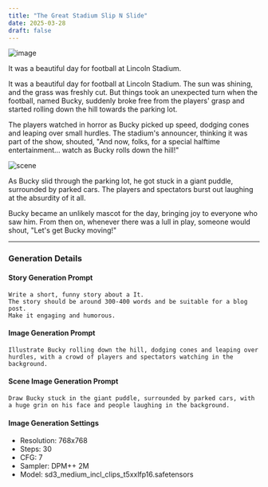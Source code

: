 ```yaml
---
title: "The Great Stadium Slip N Slide"
date: 2025-03-28
draft: false
---
```



![image](/images/football-133005.png)


It was a beautiful day for football at Lincoln Stadium.


<!--more-->

It was a beautiful day for football at Lincoln Stadium. The sun was shining, and the grass was freshly cut. But things took an unexpected turn when the football, named Bucky, suddenly broke free from the players' grasp and started rolling down the hill towards the parking lot.

The players watched in horror as Bucky picked up speed, dodging cones and leaping over small hurdles. The stadium's announcer, thinking it was part of the show, shouted, "And now, folks, for a special halftime entertainment... watch as Bucky rolls down the hill!"



![scene](/images/scene-133040.png)

 As Bucky slid through the parking lot, he got stuck in a giant puddle, surrounded by parked cars. The players and spectators burst out laughing at the absurdity of it all.

Bucky became an unlikely mascot for the day, bringing joy to everyone who saw him. From then on, whenever there was a lull in play, someone would shout, "Let's get Bucky moving!"

---

### Generation Details

#### Story Generation Prompt
```text
Write a short, funny story about a It. 
The story should be around 300-400 words and be suitable for a blog post. 
Make it engaging and humorous.
```

#### Image Generation Prompt
```text
Illustrate Bucky rolling down the hill, dodging cones and leaping over hurdles, with a crowd of players and spectators watching in the background.
```

#### Scene Image Generation Prompt
```text
Draw Bucky stuck in the giant puddle, surrounded by parked cars, with a huge grin on his face and people laughing in the background.
```

#### Image Generation Settings
- Resolution: 768x768
- Steps: 30
- CFG: 7
- Sampler: DPM++ 2M
- Model: sd3_medium_incl_clips_t5xxlfp16.safetensors
